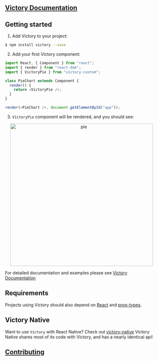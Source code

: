 ## [Victory Documentation](https://formidable.com/open-source/victory)

## Getting started

1. Add Victory to your project:

```sh
$ npm install victory --save
```

2. Add your first Victory component:

```js
import React, { Component } from "react";
import { render } from "react-dom";
import { VictoryPie } from "victory-custom";

class PieChart extends Component {
  render() {
    return <VictoryPie />;
  }
}

render(<PieChart />, document.getElementById("app"));
```

3. `VictoryPie` component will be rendered, and you should see:

<p align="center">
  <img align="center" width="471" alt="pie" src="https://cloud.githubusercontent.com/assets/3719995/20915779/b51e3652-bb3c-11e6-8243-6e7521a59115.png">
</p>

For detailed documentation and examples please see [Victory Documentation](https://formidable.com/open-source/victory)

## Requirements

Projects using Victory should also depend on [React][] and [prop-types][].

## Victory Native

Want to use `Victory` with React Native? Check out [victory-native](https://github.com/tiennguyen-ftu-k52/victory-native)
Victory Native shares most of its code with Victory, and has a nearly identical api!

## [Contributing](CONTRIBUTING.md)

[react]: https://facebook.github.io/react/
[prop-types]: https://github.com/reactjs/prop-types
